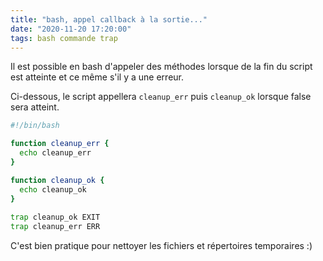 ```yaml
---
title: "bash, appel callback à la sortie..."
date: "2020-11-20 17:20:00"
tags: bash commande trap
---
```

Il est possible en bash d'appeler des méthodes lorsque de la fin du script est atteinte et ce même s'il y a une erreur. 

Ci-dessous, le script appellera `cleanup_err` puis `cleanup_ok` lorsque false sera atteint. 

```bash
#!/bin/bash

function cleanup_err {
  echo cleanup_err
}

function cleanup_ok {
  echo cleanup_ok
}
  
trap cleanup_ok EXIT
trap cleanup_err ERR
```


C'est bien pratique pour nettoyer les fichiers et répertoires temporaires :)